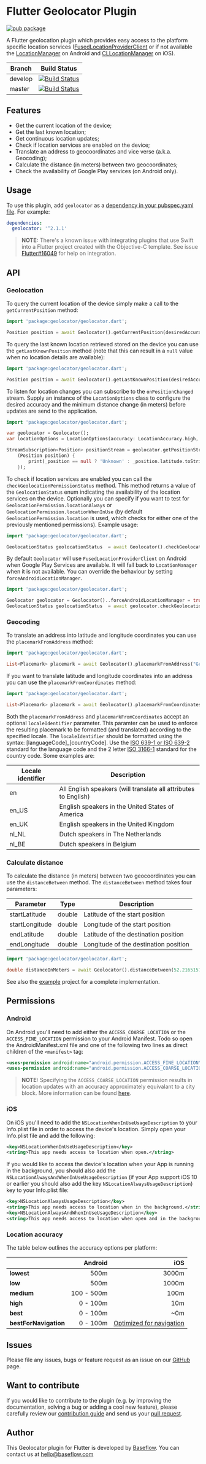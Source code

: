 # Flutter Geolocator Plugin  

[![pub package](https://img.shields.io/pub/v/geolocator.svg)](https://pub.dartlang.org/packages/geolocator)

A Flutter geolocation plugin which provides easy access to the platform specific location services ([FusedLocationProviderClient](https://developers.google.com/android/reference/com/google/android/gms/location/FusedLocationProviderClient) or if not available the [LocationManager](https://developer.android.com/reference/android/location/LocationManager) on Android and [CLLocationManager](https://developer.apple.com/documentation/corelocation/cllocationmanager) on iOS).

Branch  | Build Status 
------- | ------------
develop | [![Build Status](https://travis-ci.com/BaseflowIT/flutter-geolocator.svg?branch=develop)](https://travis-ci.com/BaseflowIT/flutter-geolocator)
master  | [![Build Status](https://travis-ci.com/BaseflowIT/flutter-geolocator.svg?branch=master)](https://travis-ci.com/BaseflowIT/flutter-geolocator)

## Features

* Get the current location of the device;
* Get the last known location;
* Get continuous location updates;
* Check if location services are enabled on the device;
* Translate an address to geocoordinates and vice verse (a.k.a. Geocoding);
* Calculate the distance (in meters) between two geocoordinates;
* Check the availability of Google Play services (on Android only).

## Usage

To use this plugin, add `geolocator` as a [dependency in your pubspec.yaml file](https://flutter.io/platform-plugins/). For example:

```yaml
dependencies:
  geolocator: '^2.1.1'
```

> **NOTE:** There's a known issue with integrating plugins that use Swift into a Flutter project created with the Objective-C template. See issue [Flutter#16049](https://github.com/flutter/flutter/issues/16049) for help on integration.

## API

### Geolocation

To query the current location of the device simply make a call to the `getCurrentPosition` method:

``` dart
import 'package:geolocator/geolocator.dart';

Position position = await Geolocator().getCurrentPosition(desiredAccuracy: LocationAccuracy.high);
```

To query the last known location retrieved stored on the device you can use the `getLastKnownPosition` method (note that this can result in a `null` value when no location details are available):

``` dart
import 'package:geolocator/geolocator.dart';

Position position = await Geolocator().getLastKnownPosition(desiredAccuracy: LocationAccuracy.high);
```

To listen for location changes you can subscribe to the `onPositionChanged` stream. Supply an instance of the `LocationOptions` class to configure
the desired accuracy and the minimum distance change (in meters) before updates are send to the application.

``` dart
import 'package:geolocator/geolocator.dart';

var geolocator = Geolocator();
var locationOptions = LocationOptions(accuracy: LocationAccuracy.high, distanceFilter: 10);

StreamSubscription<Position> positionStream = geolocator.getPositionStream(locationOptions).listen(
    (Position position) {
        print(_position == null ? 'Unknown' : _position.latitude.toString() + ', ' + _position.longitude.toString());
    });
```

To check if location services are enabled you can call the `checkGeolocationPermissionStatus` method. This method returns a value of the `GeolocationStatus` enum indicating the availability of the location services on the device. Optionally you can specify if you want to test for `GeolocationPermission.locationAlways` or `GeolocationPermission.locationWhenInUse` (by default `GeolocationPermission.location` is used, which checks for either one of the previously mentioned permissions). Example usage:

``` dart
import 'package:geolocator/geolocator.dart';

GeolocationStatus geolocationStatus  = await Geolocator().checkGeolocationPermissionStatus();
```

By default `Geolocator` will use `FusedLocationProviderClient` on Android when Google Play Services are available. It will fall back to `LocationManager` when it is not available. You can override the behaviour by setting `forceAndroidLocationManager`.

``` dart
import 'package:geolocator/geolocator.dart';

Geolocator geolocator = Geolocator()..forceAndroidLocationManager = true;
GeolocationStatus geolocationStatus  = await geolocator.checkGeolocationPermissionStatus();
```

### Geocoding

To translate an address into latitude and longitude coordinates you can use the `placemarkFromAddress` method:

``` dart
import 'package:geolocator/geolocator.dart';

List<Placemark> placemark = await Geolocator().placemarkFromAddress("Gronausestraat 710, Enschede");
```

If you want to translate latitude and longitude coordinates into an address you can use the `placemarkFromCoordinates` method:

``` dart
import 'package:geolocator/geolocator.dart';

List<Placemark> placemark = await Geolocator().placemarkFromCoordinates(52.2165157, 6.9437819);
```

Both the `placemarkFromAddress` and `placemarkFromCoordinates` accept an optional `localeIdentifier` parameter. This paramter can be used to enforce the resulting placemark to be formatted (and translated) according to the specified locale. The `localeIdentifier` should be formatted using the syntax: [languageCode]_[countryCode]. Use the [ISO 639-1 or ISO 639-2](http://www.loc.gov/standards/iso639-2/php/English_list.php) standard for the language code and the 2 letter [ISO 3166-1](https://en.wikipedia.org/wiki/ISO_3166-1) standard for the country code. Some examples are:

Locale identifier | Description
----------------- | -----------
en | All English speakers (will translate all attributes to English)
en_US | English speakers in the United States of America
en_UK | English speakers in the United Kingdom
nl_NL | Dutch speakers in The Netherlands
nl_BE | Dutch speakers in Belgium

### Calculate distance

To calculate the distance (in meters) between two geocoordinates you can use the `distanceBetween` method. The `distanceBetween` method takes four parameters:

Parameter | Type | Description
----------|------|------------
startLatitude | double | Latitude of the start position
startLongitude | double | Longitude of the start position
endLatitude | double | Latitude of the destination position
endLongitude | double | Longitude of the destination position

``` dart
import 'package:geolocator/geolocator.dart';

double distanceInMeters = await Geolocator().distanceBetween(52.2165157, 6.9437819, 52.3546274, 4.8285838);
```

See also the [example](example/lib/main.dart) project for a complete implementation.

## Permissions

### Android

On Android you'll need to add either the `ACCESS_COARSE_LOCATION` or the `ACCESS_FINE_LOCATION` permission to your Android Manifest. Todo so open the AndroidManifest.xml file and one of the following two lines as direct children of the `<manifest>` tag:

``` xml
<uses-permission android:name="android.permission.ACCESS_FINE_LOCATION" />
<uses-permission android:name="android.permission.ACCESS_COARSE_LOCATION" />
```

> **NOTE:** Specifying the `ACCESS_COARSE_LOCATION` permission results in location updates with an accuracy approximately equivalant to a city block. More information can be found [here](https://developer.android.com/training/location/retrieve-current#permissions).

### iOS

On iOS you'll need to add the `NSLocationWhenInUseUsageDescription` to your Info.plist file in order to access the device's location. Simply open your Info.plist file and add the following:

``` xml
<key>NSLocationWhenInUseUsageDescription</key>
<string>This app needs access to location when open.</string>
```

If you would like to access the device's location when your App is running in the background, you should also add the `NSLocationAlwaysAndWhenInUseUsageDescription` (if your App support iOS 10 or earlier you should also add the key `NSLocationAlwaysUsageDescription`) key to your Info.plist file:

``` xml
<key>NSLocationAlwaysUsageDescription</key>
<string>This app needs access to location when in the background.</string>
<key>NSLocationAlwaysAndWhenInUseUsageDescription</key>
<string>This app needs access to location when open and in the background.</string>
```

### Location accuracy

The table below outlines the accuracy options per platform:

|            | Android    | iOS   |
|------------|-----------:|------:|
| **lowest** | 500m       | 3000m |
| **low**    | 500m       | 1000m |    
| **medium** | 100 - 500m | 100m  |
| **high**   | 0 - 100m   | 10m   |
| **best**   | 0 - 100m   | ~0m   |
| **bestForNavigation** | 0 - 100m | [Optimized for navigation](https://developer.apple.com/documentation/corelocation/kcllocationaccuracybestfornavigation) |

## Issues

Please file any issues, bugs or feature request as an issue on our [GitHub](https://github.com/BaseflowIT/flutter-geolocator/issues) page.

## Want to contribute

If you would like to contribute to the plugin (e.g. by improving the documentation, solving a bug or adding a cool new feature), please carefully review our [contribution guide](CONTRIBUTING.md) and send us your [pull request](https://github.com/BaseflowIT/flutter-geolocator/pulls).

## Author

This Geolocator plugin for Flutter is developed by [Baseflow](https://baseflow.com). You can contact us at <hello@baseflow.com>
